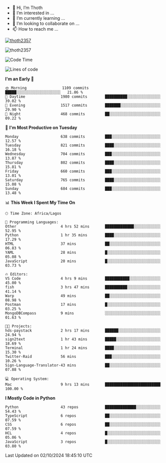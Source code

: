 <!---
thoth2357/thoth2357 is a ✨ special ✨ repository because its `README.md` (this file) appears on your GitHub profile.
You can click the Preview link to take a look at your changes.
--->

- 👋 Hi, I’m Thoth
- 👀 I’m interested in ...
- 🌱 I’m currently learning ...
- 💞️ I’m looking to collaborate on ...
- 📫 How to reach me ...


<p align="left"> <a href="https://github.com/ryo-ma/github-profile-trophy"><img src="https://github-profile-trophy.vercel.app/?username=thoth2357&theme=gruvbox&no-bg=true&no-frame=false&title=MultiLanguage,Commits,Repositories,Stars,Followers,PullRequest,Reviews,Issues" alt="thoth2357" /></a> </p>

<p align="left"> <img src="https://komarev.com/ghpvc/?username=thoth2357&label=Profile%20views&color=0e75b6&style=flat" alt="thoth2357" /> </p>

<!--START_SECTION:waka-->
![Code Time](http://img.shields.io/badge/Code%20Time-3%2C307%20hrs%2056%20mins-blue)

![Lines of code](https://img.shields.io/badge/From%20Hello%20World%20I%27ve%20Written-30.8%20million%20lines%20of%20code-blue)

**I'm an Early 🐤** 

```text
🌞 Morning                1109 commits        █████░░░░░░░░░░░░░░░░░░░░   21.86 % 
🌆 Daytime                1980 commits        ██████████░░░░░░░░░░░░░░░   39.02 % 
🌃 Evening                1517 commits        ███████░░░░░░░░░░░░░░░░░░   29.90 % 
🌙 Night                  468 commits         ██░░░░░░░░░░░░░░░░░░░░░░░   09.22 % 
```
📅 **I'm Most Productive on Tuesday** 

```text
Monday                   638 commits         ███░░░░░░░░░░░░░░░░░░░░░░   12.57 % 
Tuesday                  821 commits         ████░░░░░░░░░░░░░░░░░░░░░   16.18 % 
Wednesday                704 commits         ███░░░░░░░░░░░░░░░░░░░░░░   13.87 % 
Thursday                 802 commits         ████░░░░░░░░░░░░░░░░░░░░░   15.81 % 
Friday                   660 commits         ███░░░░░░░░░░░░░░░░░░░░░░   13.01 % 
Saturday                 765 commits         ████░░░░░░░░░░░░░░░░░░░░░   15.08 % 
Sunday                   684 commits         ███░░░░░░░░░░░░░░░░░░░░░░   13.48 % 
```


📊 **This Week I Spent My Time On** 

```text
🕑︎ Time Zone: Africa/Lagos

💬 Programming Languages: 
Other                    4 hrs 52 mins       █████████████░░░░░░░░░░░░   52.95 % 
Python                   1 hr 35 mins        ████░░░░░░░░░░░░░░░░░░░░░   17.29 % 
HTML                     37 mins             ██░░░░░░░░░░░░░░░░░░░░░░░   06.83 % 
YAML                     28 mins             █░░░░░░░░░░░░░░░░░░░░░░░░   05.08 % 
JavaScript               20 mins             █░░░░░░░░░░░░░░░░░░░░░░░░   03.73 % 

🔥 Editors: 
VS Code                  4 hrs 9 mins        ███████████░░░░░░░░░░░░░░   45.00 % 
fish                     3 hrs 47 mins       ██████████░░░░░░░░░░░░░░░   41.14 % 
Warp                     49 mins             ██░░░░░░░░░░░░░░░░░░░░░░░   08.98 % 
Postman                  17 mins             █░░░░░░░░░░░░░░░░░░░░░░░░   03.25 % 
MongoDBCompass           9 mins              ░░░░░░░░░░░░░░░░░░░░░░░░░   01.63 % 

🐱‍💻 Projects: 
hds-paystack             2 hrs 17 mins       ██████░░░░░░░░░░░░░░░░░░░   24.94 % 
sign2text                1 hr 43 mins        █████░░░░░░░░░░░░░░░░░░░░   18.69 % 
Terminal                 1 hr 24 mins        ████░░░░░░░░░░░░░░░░░░░░░   15.30 % 
Twitter-Raid             56 mins             ███░░░░░░░░░░░░░░░░░░░░░░   10.26 % 
Sign-Language-Translator-43 mins             ██░░░░░░░░░░░░░░░░░░░░░░░   07.88 % 

💻 Operating System: 
Mac                      9 hrs 13 mins       █████████████████████████   100.00 % 
```

**I Mostly Code in Python** 

```text
Python                   43 repos            ██████████████░░░░░░░░░░░   54.43 % 
TypeScript               6 repos             ██░░░░░░░░░░░░░░░░░░░░░░░   07.59 % 
CSS                      6 repos             ██░░░░░░░░░░░░░░░░░░░░░░░   07.59 % 
HCL                      4 repos             █░░░░░░░░░░░░░░░░░░░░░░░░   05.06 % 
JavaScript               3 repos             █░░░░░░░░░░░░░░░░░░░░░░░░   03.80 % 
```




 Last Updated on 02/10/2024 18:45:10 UTC
<!--END_SECTION:waka-->
<!--![](http://github-profile-summary-cards.vercel.app/api/cards/profile-details?username=thoth2357&theme=2077)

![](http://github-profile-summary-cards.vercel.app/api/cards/stats?username=thoth2357&theme=2077)![](http://github-profile-summary-cards.vercel.app/api/cards/productive-time?username=thoth2357&theme=2077&utcOffset=8) -->
